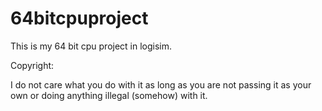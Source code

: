 # 64bitcpuproject
This is my 64 bit cpu project in logisim.



Copyright:

I do not care what you do with it as long as you are not passing it as your own or doing anything illegal (somehow) with it.
